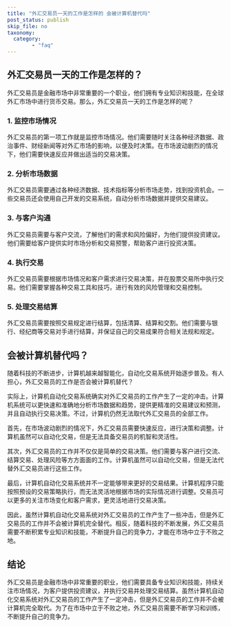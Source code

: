 ```yaml
---
title: "外汇交易员一天的工作是怎样的 会被计算机替代吗"
post_status: publish
skip_file: no
taxonomy:
  category:
        - "faq"
---
```


## 外汇交易员一天的工作是怎样的？

外汇交易员是金融市场中非常重要的一个职业，他们拥有专业知识和技能，在全球外汇市场中进行货币交易。那么，外汇交易员一天的工作是怎样的呢？

### 1. 监控市场情况

外汇交易员的第一项工作就是监控市场情况。他们需要随时关注各种经济数据、政治事件、财经新闻等对外汇市场的影响，以便及时决策。在市场波动剧烈的情况下，他们需要快速反应并做出适当的交易决策。

### 2. 分析市场数据

外汇交易员需要通过各种经济数据、技术指标等分析市场走势，找到投资机会。一些交易员还会使用自己开发的交易系统，自动分析市场数据并提供交易建议。

### 3. 与客户沟通

外汇交易员需要与客户交流，了解他们的需求和风险偏好，为他们提供投资建议。他们需要给客户提供实时市场分析和交易预警，帮助客户进行投资决策。

### 4. 执行交易

外汇交易员需要根据市场情况和客户需求进行交易决策，并在股票交易所中执行交易。他们需要掌握各种交易工具和技巧，进行有效的风险管理和交易控制。

### 5. 处理交易结算

外汇交易员需要按照交易规定进行结算，包括清算、结算和交割。他们需要与银行、经纪商等交易对手进行结算，并保证自己的交易成果符合相关法规和规定。

## 会被计算机替代吗？

随着科技的不断进步，计算机越来越智能化，自动化交易系统开始逐步普及。有人担心，外汇交易员的工作是否会被计算机替代？

实际上，计算机自动化交易系统确实对外汇交易员的工作产生了一定的冲击。计算机系统可以更快速和准确地分析市场数据和趋势，提供更精准的交易建议和预测，并且自动执行交易决策。不过，计算机仍然无法取代外汇交易员的全部工作。

首先，在市场波动剧烈的情况下，外汇交易员需要快速反应，进行决策和调整。计算机虽然可以自动化交易，但是无法具备交易员的机智和灵活性。

其次，外汇交易员的工作并不仅仅是简单的交易决策。他们需要与客户进行交流、结算交易、处理风险等方方面面的工作。计算机虽然可以自动化交易，但是无法代替外汇交易员进行这些工作。

最后，计算机自动化交易系统并不一定能够带来更好的交易结果。计算机程序只能按照预设的交易策略执行，而无法灵活地根据市场的实际情况进行调整。交易员可以更多的关注市场变化和客户需求，更灵活地进行交易决策。

因此，虽然计算机自动化交易系统对外汇交易员的工作产生了一些冲击，但是外汇交易员的工作并不会被计算机完全替代。相反，随着科技的不断发展，外汇交易员需要不断积累专业知识和技能，不断提升自己的竞争力，才能在市场中立于不败之地。

## 结论

外汇交易员是金融市场中非常重要的职业，他们需要具备专业知识和技能，持续关注市场情况，为客户提供投资建议，并执行交易并处理交易结算。虽然计算机自动化交易系统对外汇交易员的工作产生了一定冲击，但是外汇交易员的工作并不会被计算机完全取代。为了在市场中立于不败之地，外汇交易员需要不断学习和训练，不断提升自己的竞争力。
